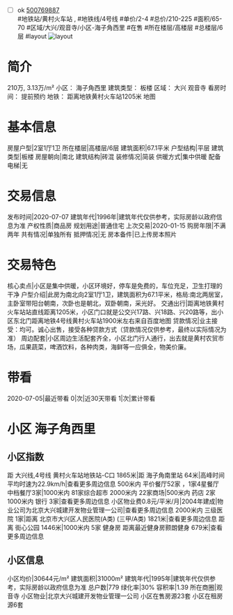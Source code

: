 - [ ] ok [500769887](https://bj.5i5j.com/ershoufang/500769887.html)  
 #地铁站/黄村火车站 ,  #地铁线/4号线
#单价/2-4 #总价/210-225 #面积/65-70   #区域/大兴/观音寺/小区-海子角西里 #在售 #所在楼层/高楼层 #总楼层/6层 #layout 
![layout](http://image2a.5i5j.com/bdir/layout/04009edb9f124d6b89225f9a664dd691.png_P5.jpg) 
# 简介 
 210万,  3.13万/m² 
小区： 海子角西里
建筑类型： 板楼
区域： 大兴 观音寺
看房时间： 提前预约
地铁： 距离地铁黄村火车站1205米 地图
# 基本信息 
 房屋户型|2室1厅1卫
所在楼层|高楼层/6层
建筑面积|67.1平米
户型结构|平层
建筑类型|板楼
房屋朝向|南北
建筑结构|砖混
装修情况|简装
供暖方式|集中供暖
配备电梯|无
# 交易信息 
 发布时间|2020-07-07
建筑年代|1996年|建筑年代仅供参考，实际房龄以政府信息为准
产权性质|商品房
规划用途|普通住宅
上次交易|2020-01-15
购房年限|不满两年
共有情况|单独所有
抵押情况|无
房本备件|已上传房本照片
# 交易特色 
 核心卖点|小区是集中供暖，小区环境好，停车是免费的，车位充足，卫生打理的干净
户型介绍|此房为南北向2室1厅1卫，建筑面积为67.1平米，格局:南北两居室，主卧室带阳台朝南，次卧也是朝北，双卧朝南，采光好。
交通出行|距离地铁黄村火车站站直线距离1205米，小区门口就是公交兴17路、兴18路、兴20路等，出小区东北门距离地铁4号线黄村火车站1900米左右来自百度地图
贷款情况|业主接受：均可。诚心出售，接受各种贷款方式（贷款情况仅供参考，最终以实际情况为准）
周边配套|小区周边生活配套齐全，小区北门行人通行，出去就是黄村农贸市场，瓜果蔬菜，啤酒饮料，各种肉类，海鲜等一应俱全，物美价廉。
# 带看 
 2020-07-05|最近带看	 0|次|近30天带看	 1|次|累计带看
# 小区 海子角西里
## 小区指数 
 距 大兴线,4号线 黄村火车站地铁站-C口 1865米|距 海子角南里站 64米|高峰时间平均时速为22.9km/h|查看更多周边信息
500米内 平价餐厅52家 ，1家4星餐厅
中档餐厅3家|1000米内 81家综合超市
2000米内 22家商场|500米内 药店 2家
1000米内 银行 3家|查看更多周边信息
小区物业费0.8元/平米/月|2004年建成|物业公司为北京大兴城建开发物业管理一公司|查看更多周边信息
2000米内 三级医院 1家|距离 北京市大兴区人民医院(A类) (三甲/A类) 1821米|查看更多周边信息
距离 街心公园 1446米|1000米内 5家 健身房
距离最近健身房颢朗健身 679米|查看更多周边信息
## 小区信息 
 小区均价|30644元/m²
建筑面积|31000m²
建筑年代|1995年|建筑年代仅供参考，实际房龄以政府信息为准
总户数|779
绿化率|30%
容积率|1.39
所在商圈|观音寺
小区物业|北京大兴城建开发物业管理一公司
小区在售房源23套
小区在租房源6套

